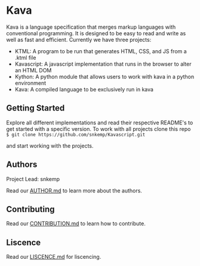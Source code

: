 Kava
====

Kava is a language specification that merges markup languages with conventional programming. It is designed to be easy to read and write as well as fast and efficient. Currently we have three projects:
* KTML: A program to be run that generates HTML, CSS, and JS from a .ktml file
* Kavascript: A javascript implementation that runs in the browser to alter an HTML DOM
* Kython: A python module that allows users to work with kava in a python environment
* Kava: A compiled language to be exclusively run in kava



Getting Started
---------------

Explore all different implementations and read their respective README's to get started with a specific version.
To work with all projects clone this repo
`$ git clone https://github.com/snkemp/Kavascript.git`

and start working with the projects.


Authors
-------
Project Lead: snkemp

Read our [AUTHOR.md](https://github.com/snkemp/Kavascript/blob/master/AUTHOR.md) to learn more about the authors.


Contributing
-------------
Read our [CONTRIBUTION.md](https://github.com/snkemp/Kavascript/blob/master/CONTRIBUTION.md) to learn how to contribute.


Liscence
--------
Read our [LISCENCE.md](https://github.com/snkemp/Kavascript/blob/master/LISCENCE.md) for liscencing.
